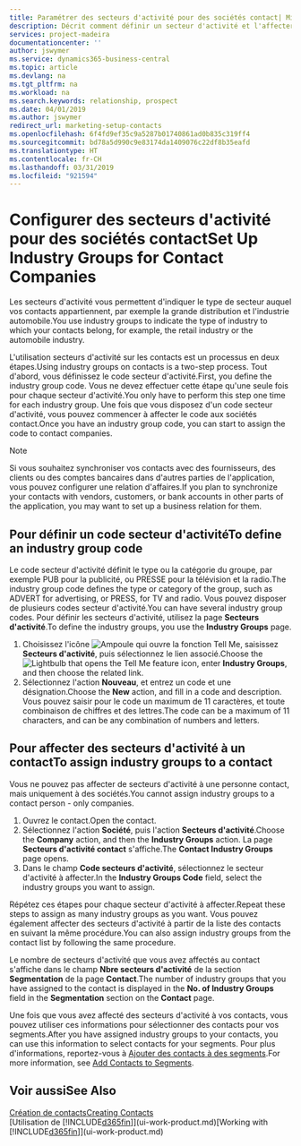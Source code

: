 ```yaml
---
title: Paramétrer des secteurs d'activité pour des sociétés contact| Microsoft Docs
description: Décrit comment définir un secteur d'activité et l'affecter à une société contact, par exemple, le marché de détail ou l'industrie automobile.
services: project-madeira
documentationcenter: ''
author: jswymer
ms.service: dynamics365-business-central
ms.topic: article
ms.devlang: na
ms.tgt_pltfrm: na
ms.workload: na
ms.search.keywords: relationship, prospect
ms.date: 04/01/2019
ms.author: jswymer
redirect_url: marketing-setup-contacts
ms.openlocfilehash: 6f4fd9ef35c9a5287b01740861ad0b835c319ff4
ms.sourcegitcommit: bd78a5d990c9e83174da1409076c22df8b35eafd
ms.translationtype: HT
ms.contentlocale: fr-CH
ms.lasthandoff: 03/31/2019
ms.locfileid: "921594"
---
```

# <a name="set-up-industry-groups-for-contact-companies"></a><span data-ttu-id="6d2bf-103">Configurer des secteurs d'activité pour des sociétés contact</span><span class="sxs-lookup"><span data-stu-id="6d2bf-103">Set Up Industry Groups for Contact Companies</span></span>
<span data-ttu-id="6d2bf-104">Les secteurs d'activité vous permettent d'indiquer le type de secteur auquel vos contacts appartiennent, par exemple la grande distribution et l'industrie automobile.</span><span class="sxs-lookup"><span data-stu-id="6d2bf-104">You use industry groups to indicate the type of industry to which your contacts belong, for example, the retail industry or the automobile industry.</span></span>

<span data-ttu-id="6d2bf-105">L'utilisation secteurs d'activité sur les contacts est un processus en deux étapes.</span><span class="sxs-lookup"><span data-stu-id="6d2bf-105">Using industry groups on contacts is a two-step process.</span></span> <span data-ttu-id="6d2bf-106">Tout d'abord, vous définissez le code secteur d'activité.</span><span class="sxs-lookup"><span data-stu-id="6d2bf-106">First, you define the industry group code.</span></span> <span data-ttu-id="6d2bf-107">Vous ne devez effectuer cette étape qu'une seule fois pour chaque secteur d'activité.</span><span class="sxs-lookup"><span data-stu-id="6d2bf-107">You only have to perform this step one time for each industry group.</span></span> <span data-ttu-id="6d2bf-108">Une fois que vous disposez d'un code secteur d'activité, vous pouvez commencer à affecter le code aux sociétés contact.</span><span class="sxs-lookup"><span data-stu-id="6d2bf-108">Once you have an industry group code, you can start to assign the code to contact companies.</span></span>

> [!NOTE]  
>   <span data-ttu-id="6d2bf-109">Si vous souhaitez synchroniser vos contacts avec des fournisseurs, des clients ou des comptes bancaires dans d'autres parties de l'application, vous pouvez configurer une relation d'affaires.</span><span class="sxs-lookup"><span data-stu-id="6d2bf-109">If you plan to synchronize your contacts with vendors, customers, or bank accounts in other parts of the application, you may want to set up a business relation for them.</span></span>

## <a name="to-define-an-industry-group-code"></a><span data-ttu-id="6d2bf-110">Pour définir un code secteur d'activité</span><span class="sxs-lookup"><span data-stu-id="6d2bf-110">To define an industry group code</span></span>
<span data-ttu-id="6d2bf-111">Le code secteur d'activité définit le type ou la catégorie du groupe, par exemple PUB pour la publicité, ou PRESSE pour la télévision et la radio.</span><span class="sxs-lookup"><span data-stu-id="6d2bf-111">The industry group code defines the type or category of the group, such as ADVERT for advertising, or PRESS, for TV and radio.</span></span> <span data-ttu-id="6d2bf-112">Vous pouvez disposer de plusieurs codes secteur d'activité.</span><span class="sxs-lookup"><span data-stu-id="6d2bf-112">You can have several industry group codes.</span></span> <span data-ttu-id="6d2bf-113">Pour définir les secteurs d'activité, utilisez la page **Secteurs d'activité**.</span><span class="sxs-lookup"><span data-stu-id="6d2bf-113">To define the industry groups, you use the **Industry Groups** page.</span></span>

1. <span data-ttu-id="6d2bf-114">Choisissez l'icône ![Ampoule qui ouvre la fonction Tell Me](media/ui-search/search_small.png "Dites-moi ce que vous voulez faire"), saisissez **Secteurs d'activité**, puis sélectionnez le lien associé.</span><span class="sxs-lookup"><span data-stu-id="6d2bf-114">Choose the ![Lightbulb that opens the Tell Me feature](media/ui-search/search_small.png "Tell me what you want to do") icon, enter **Industry Groups**, and then choose the related link.</span></span>
2. <span data-ttu-id="6d2bf-115">Sélectionnez l'action **Nouveau**, et entrez un code et une désignation.</span><span class="sxs-lookup"><span data-stu-id="6d2bf-115">Choose the **New** action, and fill in a code and description.</span></span> <span data-ttu-id="6d2bf-116">Vous pouvez saisir pour le code un maximum de 11 caractères, et toute combinaison de chiffres et des lettres.</span><span class="sxs-lookup"><span data-stu-id="6d2bf-116">The code can be a maximum of 11 characters, and can be any combination of numbers and letters.</span></span>

## <a name="AssignIndustryGroupContact"></a> <span data-ttu-id="6d2bf-117">Pour affecter des secteurs d'activité à un contact</span><span class="sxs-lookup"><span data-stu-id="6d2bf-117">To assign industry groups to a contact</span></span>
<span data-ttu-id="6d2bf-118">Vous ne pouvez pas affecter de secteurs d'activité à une personne contact, mais uniquement à des sociétés.</span><span class="sxs-lookup"><span data-stu-id="6d2bf-118">You cannot assign industry groups to a contact person - only companies.</span></span>

1. <span data-ttu-id="6d2bf-119">Ouvrez le contact.</span><span class="sxs-lookup"><span data-stu-id="6d2bf-119">Open the contact.</span></span>
2. <span data-ttu-id="6d2bf-120">Sélectionnez l'action **Société**, puis l'action **Secteurs d'activité**.</span><span class="sxs-lookup"><span data-stu-id="6d2bf-120">Choose the **Company** action, and then the **Industry Groups** action.</span></span> <span data-ttu-id="6d2bf-121">La page **Secteurs d'activité contact** s'affiche.</span><span class="sxs-lookup"><span data-stu-id="6d2bf-121">The **Contact Industry Groups** page opens.</span></span>
3. <span data-ttu-id="6d2bf-122">Dans le champ **Code secteurs d'activité**, sélectionnez le secteur d'activité à affecter.</span><span class="sxs-lookup"><span data-stu-id="6d2bf-122">In the **Industry Groups Code** field, select the industry groups you want to assign.</span></span>

<span data-ttu-id="6d2bf-123">Répétez ces étapes pour chaque secteur d'activité à affecter.</span><span class="sxs-lookup"><span data-stu-id="6d2bf-123">Repeat these steps to assign as many industry groups as you want.</span></span> <span data-ttu-id="6d2bf-124">Vous pouvez également affecter des secteurs d'activité à partir de la liste des contacts en suivant la même procédure.</span><span class="sxs-lookup"><span data-stu-id="6d2bf-124">You can also assign industry groups from the contact list by following the same procedure.</span></span>

<span data-ttu-id="6d2bf-125">Le nombre de secteurs d'activité que vous avez affectés au contact s'affiche dans le champ **Nbre secteurs d'activité** de la section **Segmentation** de la page **Contact**.</span><span class="sxs-lookup"><span data-stu-id="6d2bf-125">The number of industry groups that you have assigned to the contact is displayed in the **No. of Industry Groups** field in the **Segmentation** section on the **Contact** page.</span></span>

<span data-ttu-id="6d2bf-126">Une fois que vous avez affecté des secteurs d'activité à vos contacts, vous pouvez utiliser ces informations pour sélectionner des contacts pour vos segments.</span><span class="sxs-lookup"><span data-stu-id="6d2bf-126">After you have assigned industry groups to your contacts, you can use this information to select contacts for your segments.</span></span> <span data-ttu-id="6d2bf-127">Pour plus d'informations, reportez-vous à [Ajouter des contacts à des segments](marketing-add-contact-segment.md).</span><span class="sxs-lookup"><span data-stu-id="6d2bf-127">For more information, see [Add Contacts to Segments](marketing-add-contact-segment.md).</span></span>

## <a name="see-also"></a><span data-ttu-id="6d2bf-128">Voir aussi</span><span class="sxs-lookup"><span data-stu-id="6d2bf-128">See Also</span></span>
[<span data-ttu-id="6d2bf-129">Création de contacts</span><span class="sxs-lookup"><span data-stu-id="6d2bf-129">Creating Contacts</span></span>](marketing-create-contact-companies.md)  
<span data-ttu-id="6d2bf-130">[Utilisation de [!INCLUDE[d365fin](includes/d365fin_md.md)]](ui-work-product.md)</span><span class="sxs-lookup"><span data-stu-id="6d2bf-130">[Working with [!INCLUDE[d365fin](includes/d365fin_md.md)]](ui-work-product.md)</span></span>
